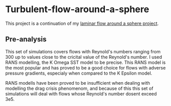 # Turbulent-flow-around-a-sphere

This project is a continuation of my [laminar flow around a sphere project](https://github.com/Pavlord98/Laminar-flow-around-a-sphere).

## Pre-analysis

This set of simulations covers flows with Reynold's numbers ranging from 300 up to values close to the cricital value of the Reynold's number. I used RANS modelling, the K Omega SST model to be precise. This RANS model is the most popular and has proved to be a good choice for flows with adverse pressure gradients, especialy when compared to the K Epsilon model. 

RANS modells have been proved to be insufficient when dealing with modelling the drag crisis phenomenom, and because of this this set of simulations will deal with flows whose Reynold's number dosent exceed 3e5. 

